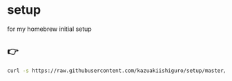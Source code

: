 # setup
for my homebrew initial setup

## 👉
```sh
curl -s https://raw.githubusercontent.com/kazuakiishiguro/setup/master/install.sh | sh 
```
